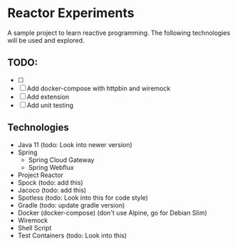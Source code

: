 # Reactor Experiments
A sample project to learn reactive programming. The following technologies will be used and explored.

## TODO:
- [ ] 
- [ ] Add docker-compose with httpbin and wiremock
- [ ] Add extension
- [ ] Add unit testing

## Technologies
- Java 11 (todo: Look into newer version)
- Spring
  - Spring Cloud Gateway
  - Spring Webflux
- Project Reactor
- Spock (todo: add this)
- Jacoco (todo: add this)
- Spotless (todo: Look into this for code style)
- Gradle (todo: update gradle version)
- Docker (docker-compose) (don't use Alpine, go for Debian Slim)
- Wiremock
- Shell Script
- Test Containers (todo: Look into this)
